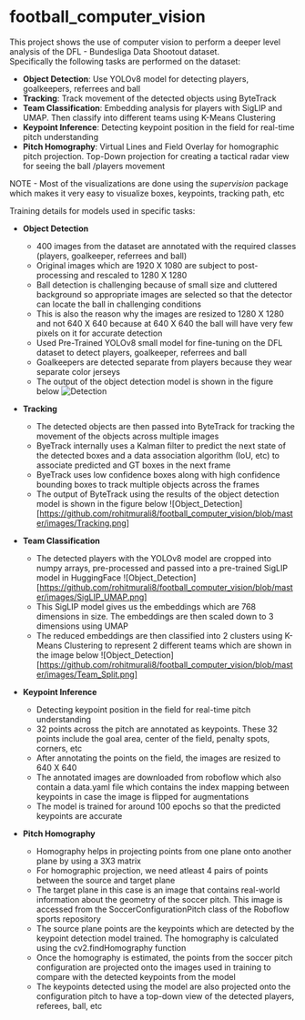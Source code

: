 # football_computer_vision

This project shows the use of computer vision to perform a deeper level analysis of the DFL - Bundesliga Data Shootout dataset.  
Specifically the following tasks are performed on the dataset:

- **Object Detection**: Use YOLOv8 model for detecting players, goalkeepers, referrees and ball
- **Tracking**: Track movement of the detected objects using ByteTrack
- **Team Classification**: Embedding analysis for players with SigLIP and UMAP. Then classify into different teams using K-Means Clustering
- **Keypoint Inference**: Detecting keypoint position in the field for real-time pitch understanding
- **Pitch Homography**: Virtual Lines and Field Overlay for homographic pitch projection. Top-Down projection for creating a tactical radar view for seeing the ball /players movement

NOTE - Most of the visualizations are done using the *supervision* package which makes it very easy to visualize boxes, keypoints, tracking path, etc 

Training details for models used in specific tasks:

- **Object Detection**
  - 400 images from the dataset are annotated with the required classes (players, goalkeeper, referrees and ball)
  - Original images which are 1920 X 1080 are subject to post-processing and rescaled to 1280 X 1280
  - Ball detection is challenging because of small size and cluttered background so appropriate images are selected so that the detector can locate the ball in challenging conditions
  - This is also the reason why the images are resized to 1280 X 1280 and not 640 X 640 because at 640 X 640 the ball will have very few pixels on it for accurate detection
  - Used Pre-Trained YOLOv8 small model for fine-tuning on the DFL dataset to detect players, goalkeeper, referrees and ball
  - Goalkeepers are detected separate from players because they wear separate color jerseys
  - The output of the object detection model is shown in the figure below
    ![Detection](https://github.com/user-attachments/assets/aac49557-f762-4370-be1a-d08ee048f4f8)

- **Tracking**
  - The detected objects are then passed into ByteTrack for tracking the movement of the objects across multiple images
  - ByeTrack internally uses a Kalman filter to predict the next state of the detected boxes and a data association algorithm (IoU, etc) to associate predicted and GT boxes in the next frame
  - ByeTrack uses low confidence boxes along with high confidence bounding boxes to track multiple objects across the frames
  - The output of ByteTrack using the results of the object detection model is shown in the figure below
    ![Object_Detection][https://github.com/rohitmurali8/football_computer_vision/blob/master/images/Tracking.png] 
- **Team Classification**
  - The detected players with the YOLOv8 model are cropped into numpy arrays, pre-processed and passed into a pre-trained SigLIP model in HuggingFace
    ![Object_Detection][https://github.com/rohitmurali8/football_computer_vision/blob/master/images/SigLIP_UMAP.png]
  - This SigLIP model gives us the embeddings which are 768 dimensions in size. The embeddings are then scaled down to 3 dimensions using UMAP 
  - The reduced embeddings are then classified into 2 clusters using K-Means Clustering to represent 2 different teams which are shown in the image below
    ![Object_Detection][https://github.com/rohitmurali8/football_computer_vision/blob/master/images/Team_Split.png]
- **Keypoint Inference**
  - Detecting keypoint position in the field for real-time pitch understanding
  - 32 points across the pitch are annotated as keypoints. These 32 points include the goal area, center of the field, penalty spots, corners, etc
  - After annotating the points on the field, the images are resized to 640 X 640
  - The annotated images are downloaded from roboflow which also contain a data.yaml file which contains the index mapping between keypoints in case the image is flipped for augmentations
  - The model is trained for around 100 epochs so that the predicted keypoints are accurate 
- **Pitch Homography**
  - Homography helps in projecting points from one plane onto another plane by using a 3X3 matrix
  - For homographic projection, we need atleast 4 pairs of points between the source and target plane
  - The target plane in this case is an image that contains real-world information about the geometry of the soccer pitch. This image is accessed from the SoccerConfigurationPitch class of the Roboflow sports repository
  - The source plane points are the keypoints which are detected by the keypoint detection model trained. The homography is calculated using the cv2.findHomography function
  - Once the homography is estimated, the points from the soccer pitch configuration are projected onto the images used in training to compare with the detected keypoints from the model
  - The keypoints detected using the model are also projected onto the configuration pitch to have a top-down view of the detected players, referees, ball, etc 
